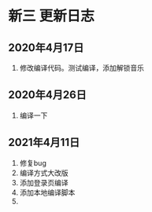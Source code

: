 # 新三 更新日志

## 2020年4月17日

1. 修改编译代码。测试编译，添加解锁音乐

## 2020年4月26日

1. 编译一下

## 2021年4月11日

1. 修复bug
2. 编译方式大改版
3. 添加登录页编译
4. 添加本地编译脚本
5. 
